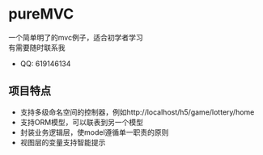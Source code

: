 # pureMVC
一个简单明了的mvc例子，适合初学者学习  
有需要随时联系我  
- QQ: 619146134

## 项目特点
- 支持多级命名空间的控制器，例如http://localhost/h5/game/lottery/home  
- 支持ORM模型，可以联表到另一个模型   
- 封装业务逻辑层，使model遵循单一职责的原则   
- 视图层的变量支持智能提示  
